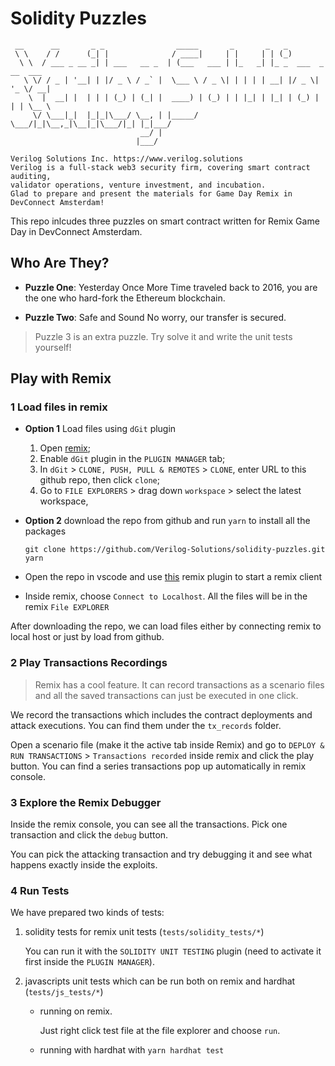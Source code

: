 # Solidity Puzzles

```
 __      __       _ _                _____       _       _   _                 
 \ \    / /      (_| |              / ____|     | |     | | (_)                
  \ \  / ___ _ __ _| | ___   __ _  | (___   ___ | |_   _| |_ _  ___  _ __  ___ 
   \ \/ / _ | '__| | |/ _ \ / _` |  \___ \ / _ \| | | | | __| |/ _ \| '_ \/ __|
    \  |  __| |  | | | (_) | (_| |  ____) | (_) | | |_| | |_| | (_) | | | \__ \
     \/ \___|_|  |_|_|\___/ \__, | |_____/ \___/|_|\__,_|\__|_|\___/|_| |_|___/
                             __/ |                                             
                            |___/                                              
                                               
Verilog Solutions Inc. https://www.verilog.solutions
Verilog is a full-stack web3 security firm, covering smart contract auditing, 
validator operations, venture investment, and incubation.
Glad to prepare and present the materials for Game Day Remix in DevConnect Amsterdam!
```

This repo inlcudes three puzzles on smart contract written for Remix Game Day in DevConnect Amsterdam.

## Who Are They?

-  **Puzzle One**: Yesterday Once More
	Time traveled back to 2016, you are the one who hard-fork the Ethereum blockchain.

- **Puzzle Two**: Safe and Sound
	No worry, our transfer is secured.

> Puzzle 3 is an extra puzzle. Try solve it and write the unit tests yourself!

## Play with Remix

### 1 Load files in remix

- **Option 1** Load files using `dGit` plugin
  1. Open [remix](https://remix.ethereum.org/);
  2. Enable `dGit` plugin in the `PLUGIN MANAGER` tab;
  3. In `dGit` > `CLONE, PUSH, PULL & REMOTES` > `CLONE`, enter URL to this github repo, then click `clone`; 
  4. Go to `FILE EXPLORERS` > drag down `workspace` > select the latest workspace,

- **Option 2** download the repo from github and run `yarn` to install all the packages

  ```shell
  git clone https://github.com/Verilog-Solutions/solidity-puzzles.git
  yarn
  ```

- Open the repo in vscode and use [this](https://marketplace.visualstudio.com/items?itemName=RemixProject.ethereum-remix) remix plugin to start a remix client
- Inside remix, choose `Connect to Localhost`. All the files will be in the remix `File EXPLORER`

After downloading the repo, we can load files either by connecting remix to local host or just by load from github.


### 2 Play Transactions Recordings

> Remix has a cool feature. It can record transactions as a scenario files and all the saved transactions can just be executed in one click.

We record the transactions which includes the contract deployments and attack executions. You can find them under the `tx_records` folder.

Open a scenario file (make it the active tab inside Remix) and go to  `DEPLOY & RUN TRANSACTIONS` > `Transactions recorded` inside remix and click the play button. You can find a series transactions pop up automatically in remix console.

### 3 Explore the Remix Debugger

Inside the remix console, you can see all the transactions. Pick one transaction and click the `debug` button. 

You can pick the attacking transaction and try debugging it and see what happens exactly inside the exploits.

### 4 Run Tests

We have prepared two kinds of tests:

 1. solidity tests for remix unit tests (`tests/solidity_tests/*`)

    You can run it with the `SOLIDITY UNIT TESTING` plugin (need to activate it first inside the `PLUGIN MANAGER`).

 2.  javascripts unit tests which can be run both on remix and hardhat (`tests/js_tests/*`)

     - running on remix. 

       Just right click test file at the file explorer and choose `run`. 

     - running with hardhat with `yarn hardhat test`